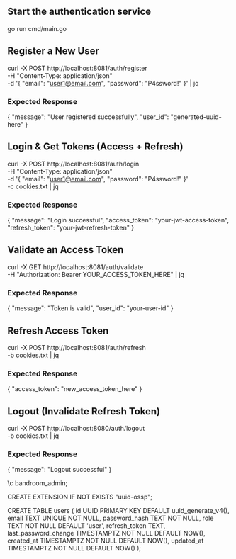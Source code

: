 ## Start the authentication service

go run cmd/main.go

## Register a New User

curl -X POST http://localhost:8081/auth/register \
 -H "Content-Type: application/json" \
 -d '{
"email": "user1@email.com",
"password": "P4ssword!"
}' | jq

### Expected Response

{
"message": "User registered successfully",
"user_id": "generated-uuid-here"
}

## Login & Get Tokens (Access + Refresh)

curl -X POST http://localhost:8081/auth/login \
 -H "Content-Type: application/json" \
 -d '{
"email": "user1@email.com",
"password": "P4ssword!"
}' \
 -c cookies.txt | jq

### Expected Response

{
"message": "Login successful",
"access_token": "your-jwt-access-token",
"refresh_token": "your-jwt-refresh-token"
}

## Validate an Access Token

curl -X GET http://localhost:8081/auth/validate \
 -H "Authorization: Bearer YOUR_ACCESS_TOKEN_HERE" | jq

### Expected Response

{
"message": "Token is valid",
"user_id": "your-user-id"
}

## Refresh Access Token

curl -X POST http://localhost:8081/auth/refresh \
 -b cookies.txt | jq

### Expected Response

{
"access_token": "new_access_token_here"
}

## Logout (Invalidate Refresh Token)

curl -X POST http://localhost:8080/auth/logout \
 -b cookies.txt | jq

### Expected Response

{
"message": "Logout successful"
}

\c bandroom_admin;

CREATE EXTENSION IF NOT EXISTS "uuid-ossp";

CREATE TABLE users (
id UUID PRIMARY KEY DEFAULT uuid_generate_v4(),
email TEXT UNIQUE NOT NULL,
password_hash TEXT NOT NULL,
role TEXT NOT NULL DEFAULT 'user',
refresh_token TEXT,
last_password_change TIMESTAMPTZ NOT NULL DEFAULT NOW(),
created_at TIMESTAMPTZ NOT NULL DEFAULT NOW(),
updated_at TIMESTAMPTZ NOT NULL DEFAULT NOW()
);

